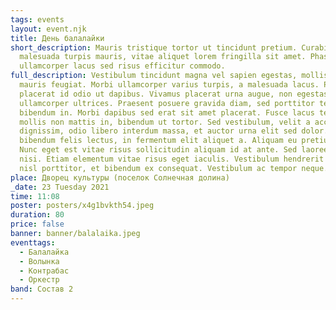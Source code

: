 ```yaml
---
tags: events
layout: event.njk
title: День балалайки
short_description: Mauris tristique tortor ut tincidunt pretium. Curabitur
  malesuada turpis mauris, vitae aliquet lorem fringilla sit amet. Phasellus
  ullamcorper lacus sed risus efficitur commodo.
full_description: Vestibulum tincidunt magna vel sapien egestas, mollis accumsan
  mauris feugiat. Morbi ullamcorper varius turpis, a malesuada lacus. Proin
  placerat id odio ut dapibus. Vivamus placerat urna augue, non egestas justo
  ullamcorper ultrices. Praesent posuere gravida diam, sed porttitor tellus
  bibendum in. Morbi dapibus sed erat sit amet placerat. Fusce lacus tellus,
  mollis non mattis in, bibendum ut tortor. Sed vestibulum, velit a accumsan
  dignissim, odio libero interdum massa, et auctor urna elit sed dolor. Cras
  bibendum felis lectus, in fermentum elit aliquet a. Aliquam eu pretium sapien.
  Nunc eget est vitae risus sollicitudin aliquam id at ante. Sed laoreet lorem
  nisi. Etiam elementum vitae risus eget iaculis. Vestibulum hendrerit orci a
  nisl porttitor, et bibendum ex consequat. Vestibulum ac tempor neque.
place: Дворец культуры (поселок Солнечная долина)
_date: 23 Tuesday 2021
time: 11:08
poster: posters/x4g1bvkth54.jpeg
duration: 80
price: false
banner: banner/balalaika.jpeg
eventtags:
  - Балалайка
  - Волынка
  - Контрабас
  - Оркестр
band: Состав 2
---
```

